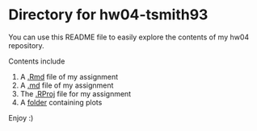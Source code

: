 # Directory for hw04-tsmith93 

You can use this README file to easily explore the contents of my hw04 repository.

Contents include 
1. A [.Rmd](https://github.com/STAT545-UBC-students/hw04-tsmith93/blob/master/hw04-tsmith93.Rmd) file of my assignment
2. A [.md](https://github.com/STAT545-UBC-students/hw04-tsmith93/blob/master/hw04-tsmith93.md) file of my assignment
3. The [.RProj](https://github.com/STAT545-UBC-students/hw04-tsmith93/blob/master/hw04-tsmith93.Rproj) file for my assignment
4. A [folder](https://github.com/STAT545-UBC-students/hw04-tsmith93/tree/master/hw04-tsmith93_files/figure-markdown_github) containing plots 

Enjoy :)
